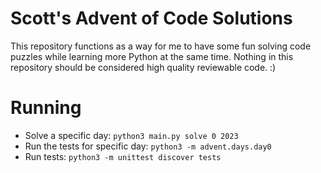 # Scott's Advent of Code Solutions
This repository functions as a way for me to have some fun solving code puzzles
while learning more Python at the same time. Nothing in this repository should
be considered high quality reviewable code. :)

# Running
 - Solve a specific day: `python3 main.py solve 0 2023`
 - Run the tests for specific day: `python3 -m advent.days.day0`
 - Run tests: `python3 -m unittest discover tests`